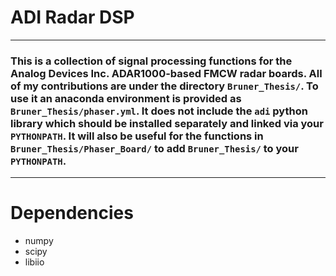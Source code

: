 # ADI Radar DSP

***

### This is a collection of signal processing functions for the Analog Devices Inc. ADAR1000-based FMCW radar boards. All of my contributions are under the directory ```Bruner_Thesis/```. To use it an anaconda environment is provided as ```Bruner_Thesis/phaser.yml```. It does not include the `adi` python library which should be installed separately and linked via your `PYTHONPATH`. It will also be useful for the functions in `Bruner_Thesis/Phaser_Board/` to add `Bruner_Thesis/` to your `PYTHONPATH`. 

***

# Dependencies
* numpy
* scipy
* libiio